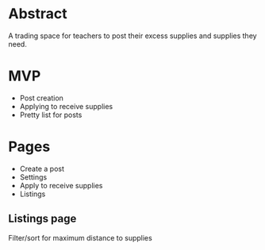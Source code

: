 # Abstract
A trading space for teachers to post their excess supplies and supplies they need.

# MVP
- Post creation
- Applying to receive supplies
- Pretty list for posts

# Pages
- Create a post
- Settings
- Apply to receive supplies
- Listings

## Listings page
Filter/sort for maximum distance to supplies
